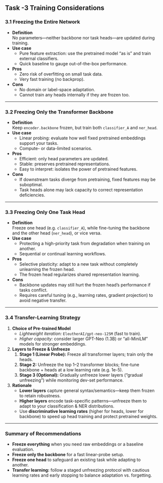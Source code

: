 ## Task -3 Training Considerations

### 3.1 Freezing the Entire Network
- **Definition**  
  No parameters—neither backbone nor task heads—are updated during training.
- **Use case**  
  - Pure feature extraction: use the pretrained model “as is” and train external classifiers.  
  - Quick baseline to gauge out-of-the-box performance.
- **Pros**  
  - Zero risk of overfitting on small task data.  
  - Very fast training (no backprop).
- **Cons**  
  - No domain or label-space adaptation.  
  - Cannot train any heads internally if they are frozen too.

---

### 3.2 Freezing Only the Transformer Backbone
- **Definition**  
  Keep `encoder.backbone` frozen, but train both `classifier_A` and `ner_head`.
- **Use case**  
  - Linear probing: evaluate how well fixed pretrained embeddings support your tasks.  
  - Compute- or data-limited scenarios.
- **Pros**  
  - Efficient: only head parameters are updated.  
  - Stable: preserves pretrained representations.  
  - Easy to interpret: isolates the power of pretrained features.
- **Cons**  
  - If downstream tasks diverge from pretraining, fixed features may be suboptimal.  
  - Task heads alone may lack capacity to correct representation deficiencies.

---

### 3.3 Freezing Only One Task Head
- **Definition**  
  Freeze one head (e.g. `classifier_A`), while fine-tuning the backbone and the other head (`ner_head`), or vice versa.
- **Use case**  
  - Protecting a high-priority task from degradation when training on another.  
  - Sequential or continual learning workflows.
- **Pros**  
  - Selective plasticity: adapt to a new task without completely unlearning the frozen head.  
  - The frozen head regularizes shared representation learning.
- **Cons**  
  - Backbone updates may still hurt the frozen head’s performance if tasks conflict.  
  - Requires careful tuning (e.g., learning rates, gradient projection) to avoid negative transfer.

---

### 3.4 Transfer-Learning Strategy
1. **Choice of Pre-trained Model**  
   - _Lightweight iteration:_ `EleutherAI/gpt-neo-125M` (fast to train).  
   - _Higher capacity:_ consider larger GPT-Neo (1.3B) or “all-MiniLM” models for stronger embeddings.
2. **Layers to Freeze & Unfreeze**  
   1. **Stage 1 (Linear Probe):** Freeze all transformer layers; train only the heads.  
   2. **Stage 2:** Unfreeze the top 1–2 transformer blocks; fine-tune backbone + heads at a low learning rate (e.g. 1e-5).  
   3. **Stage 3 (Optional):** Gradually unfreeze lower layers (“gradual unfreezing”) while monitoring dev-set performance.
3. **Rationale**  
   - **Lower layers** capture general syntax/semantics—keep them frozen to retain robustness.  
   - **Higher layers** encode task-specific patterns—unfreeze them to adapt to your classification & NER distributions.  
   - Use **discriminative learning rates** (higher for heads, lower for backbone) to speed up head training and protect pretrained weights.

---

### Summary of Recommendations
- **Freeze everything** when you need raw embeddings or a baseline evaluation.  
- **Freeze only the backbone** for a fast linear-probe setup.  
- **Freeze one head** to safeguard an existing task while adapting to another.  
- **Transfer learning:** follow a staged unfreezing protocol with cautious learning rates and early stopping to balance adaptation vs. forgetting.